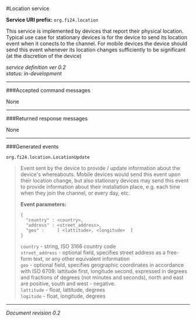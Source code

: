 #Location service

**Service URI prefix:**    `org.fi24.location`

This service is implemented by devices that report their physical location. Typical use case for stationary devices is for the device to send its location event when it conects to the channel. For mobile devices the device should send this event whenever its location changes sufficiently to be significant (at the discretion of the device)

*service definition ver 0.2*  
*status: in-development*


---

###Accepted command messages

None

---


###Returned response messages

None

---

###Generated events

`org.fi24.location.LocationUpdate`
> Event sent by the device to provide / update information about the device's whereabouts.
> Mobile devices would send this event upon their location change, but also stationary devices 
> may send this event to provide information about their installation place, e.g. each time when they join the channel, or every day, etc.
> 
> **Event parameters:**
>```
>{  
>   "country" : <country>,
>   "address" : <street_address>,
>   "geo" :     [ <lattitude>, <longitude>  ]
>}
>```
>
> `country` - string, ISO 3166 country code  
> `street_address` - optional field, specifies street address as a free-form text, or any other equivalent information  
> `geo` - optional field, specifies geographic coordinates in accordance with ISO 6709: lattitude first, longitude second, expressed in degrees and fractions of degrees (not minutes and seconds), north and east are positive, south and west - negative.  
> `lattitude` - float, lattitude, degrees  
> `logitude` - float, longitude, degrees  

---

*Document revision 0.2*

